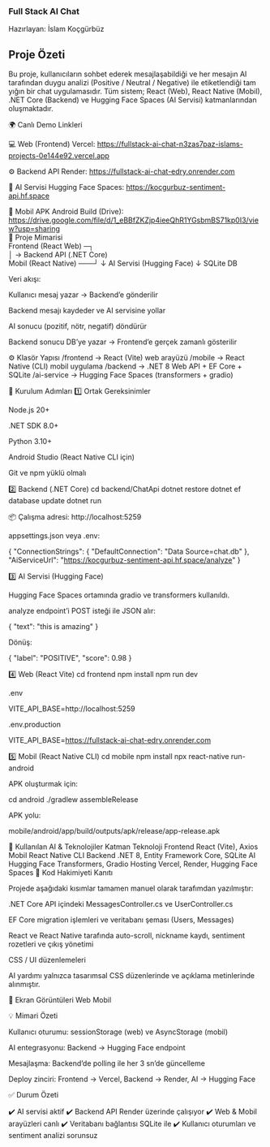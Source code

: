 ### Full Stack AI Chat

Hazırlayan: İslam Koçgürbüz

## Proje Özeti

Bu proje, kullanıcıların sohbet ederek mesajlaşabildiği ve her mesajın AI tarafından duygu analizi (Positive / Neutral / Negative) ile etiketlendiği tam yığın bir chat uygulamasıdır.
Tüm sistem; React (Web), React Native (Mobil), .NET Core (Backend) ve Hugging Face Spaces (AI Servisi) katmanlarından oluşmaktadır.

🌍 Canlı Demo Linkleri</br>

💻 Web (Frontend)	Vercel:	https://fullstack-ai-chat-n3zas7paz-islams-projects-0e144e92.vercel.app</br>

⚙️ Backend API	Render:	https://fullstack-ai-chat-edry.onrender.com </br>

🧠 AI Servisi Hugging Face Spaces:	https://kocgurbuz-sentiment-api.hf.space</br>

📱 Mobil APK	Android Build (Drive):	https://drive.google.com/file/d/1_eBBfZKZjp4ieeQhR1YGsbmBS71kp0I3/view?usp=sharing</br>
🧩 Proje Mimarisi</br>
Frontend (React Web)   ─┐</br>
                        │   →  Backend API (.NET Core)</br>
Mobil (React Native) ───┘
                             ↓
                      AI Servisi (Hugging Face)
                             ↓
                          SQLite DB


Veri akışı:

Kullanıcı mesaj yazar → Backend’e gönderilir

Backend mesajı kaydeder ve AI servisine yollar

AI sonucu (pozitif, nötr, negatif) döndürür

Backend sonucu DB’ye yazar → Frontend’e gerçek zamanlı gösterilir

⚙️ Klasör Yapısı
/frontend    → React (Vite) web arayüzü
/mobile      → React Native (CLI) mobil uygulama
/backend     → .NET 8 Web API + EF Core + SQLite
/ai-service  → Hugging Face Spaces (transformers + gradio)

🧱 Kurulum Adımları
1️⃣ Ortak Gereksinimler

Node.js 20+

.NET SDK 8.0+

Python 3.10+

Android Studio (React Native CLI için)

Git ve npm yüklü olmalı

2️⃣ Backend (.NET Core)
cd backend/ChatApi
dotnet restore
dotnet ef database update
dotnet run


📦 Çalışma adresi: http://localhost:5259

appsettings.json veya .env:

{
  "ConnectionStrings": {
    "DefaultConnection": "Data Source=chat.db"
  },
  "AiServiceUrl": "https://kocgurbuz-sentiment-api.hf.space/analyze"
}

3️⃣ AI Servisi (Hugging Face)

Hugging Face Spaces ortamında gradio ve transformers kullanıldı.

analyze endpoint’i POST isteği ile JSON alır:

{ "text": "this is amazing" }


Dönüş:

{ "label": "POSITIVE", "score": 0.98 }

4️⃣ Web (React Vite)
cd frontend
npm install
npm run dev


.env

VITE_API_BASE=http://localhost:5259


.env.production

VITE_API_BASE=https://fullstack-ai-chat-edry.onrender.com

5️⃣ Mobil (React Native CLI)
cd mobile
npm install
npx react-native run-android


APK oluşturmak için:

cd android
./gradlew assembleRelease


APK yolu:

mobile/android/app/build/outputs/apk/release/app-release.apk

🧠 Kullanılan AI & Teknolojiler
Katman	Teknoloji
Frontend	React (Vite), Axios
Mobil	React Native CLI
Backend	.NET 8, Entity Framework Core, SQLite
AI	Hugging Face Transformers, Gradio
Hosting	Vercel, Render, Hugging Face Spaces
🧾 Kod Hakimiyeti Kanıtı

Projede aşağıdaki kısımlar tamamen manuel olarak tarafımdan yazılmıştır:

.NET Core API içindeki MessagesController.cs ve UserController.cs

EF Core migration işlemleri ve veritabanı şeması (Users, Messages)

React ve React Native tarafında auto-scroll, nickname kaydı, sentiment rozetleri ve çıkış yönetimi

CSS / UI düzenlemeleri

AI yardımı yalnızca tasarımsal CSS düzenlerinde ve açıklama metinlerinde alınmıştır.

📸 Ekran Görüntüleri
Web	Mobil

	
💡 Mimari Özeti

Kullanıcı oturumu: sessionStorage (web) ve AsyncStorage (mobil)

AI entegrasyonu: Backend → Hugging Face endpoint

Mesajlaşma: Backend’de polling ile her 3 sn’de güncelleme

Deploy zinciri:
Frontend → Vercel, Backend → Render, AI → Hugging Face

✅ Durum Özeti

✔️ AI servisi aktif
✔️ Backend API Render üzerinde çalışıyor
✔️ Web & Mobil arayüzleri canlı
✔️ Veritabanı bağlantısı SQLite ile
✔️ Kullanıcı oturumları ve sentiment analizi sorunsuz



